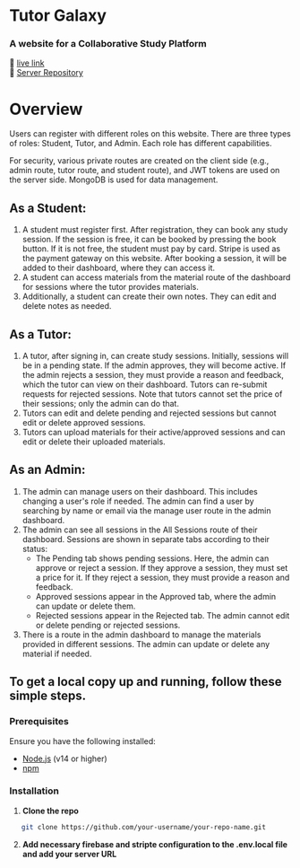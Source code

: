 # Tutor Galaxy
### A website for a Collaborative Study Platform
🔗 [live link ](https://tutor-galaxy.web.app)<br>
🔗 [Server Repository](https://github.com/mhmitas/a12-tutor-galaxy-app-server)

# Overview

Users can register with different roles on this website. There are three types of roles: Student, Tutor, and Admin. Each role has different capabilities.

For security, various private routes are created on the client side (e.g., admin route, tutor route, and student route), and JWT tokens are used on the server side. MongoDB is used for data management.

## As a Student:

1. A student must register first. After registration, they can book any study session. If the session is free, it can be booked by pressing the book button. If it is not free, the student must pay by card. Stripe is used as the payment gateway on this website. After booking a session, it will be added to their dashboard, where they can access it.
2. A student can access materials from the material route of the dashboard for sessions where the tutor provides materials.
3. Additionally, a student can create their own notes. They can edit and delete notes as needed.

## As a Tutor:

1. A tutor, after signing in, can create study sessions. Initially, sessions will be in a pending state. If the admin approves, they will become active. If the admin rejects a session, they must provide a reason and feedback, which the tutor can view on their dashboard. Tutors can re-submit requests for rejected sessions. Note that tutors cannot set the price of their sessions; only the admin can do that.
2. Tutors can edit and delete pending and rejected sessions but cannot edit or delete approved sessions.
3. Tutors can upload materials for their active/approved sessions and can edit or delete their uploaded materials.

## As an Admin:

1. The admin can manage users on their dashboard. This includes changing a user's role if needed. The admin can find a user by searching by name or email via the manage user route in the admin dashboard.
2. The admin can see all sessions in the All Sessions route of their dashboard. Sessions are shown in separate tabs according to their status:
   - The Pending tab shows pending sessions. Here, the admin can approve or reject a session. If they approve a session, they must set a price for it. If they reject a session, they must provide a reason and feedback.
   - Approved sessions appear in the Approved tab, where the admin can update or delete them.
   - Rejected sessions appear in the Rejected tab. The admin cannot edit or delete pending or rejected sessions.
3. There is a route in the admin dashboard to manage the materials provided in different sessions. The admin can update or delete any material if needed.

## To get a local copy up and running, follow these simple steps.
### Prerequisites

Ensure you have the following installed:
- [Node.js](https://nodejs.org/) (v14 or higher)
- [npm](https://www.npmjs.com/)

### Installation

1. **Clone the repo**
```sh
   git clone https://github.com/your-username/your-repo-name.git
 ```
2. **Add necessary firebase and stripte configuration to the .env.local file and add your server URL**
